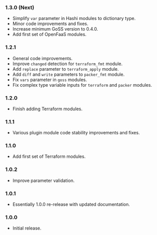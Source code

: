 ### 1.3.0 (Next)
- Simplify `var` parameter in Hashi modules to dictionary type.
- Minor code improvements and fixes.
- Increase minimum GoSS version to 0.4.0.
- Add first set of OpenFaaS modules.

### 1.2.1
- General code improvements.
- Improve `changed` detection for `terraform_fmt` module.
- Add `replace` parameter to `terraform_apply` module.
- Add `diff` and `write` parameters to `packer_fmt` module.
- Fix `vars` parameter in `goss` modules.
- Fix complex type variable inputs for `terraform` and `packer` modules.

### 1.2.0
- Finish adding Terraform modules.

### 1.1.1
- Various plugin module code stability improvements and fixes.

### 1.1.0
- Add first set of Terraform modules.

### 1.0.2
- Improve parameter validation.

### 1.0.1
- Essentially 1.0.0 re-release with updated documentation.

### 1.0.0
- Initial release.
